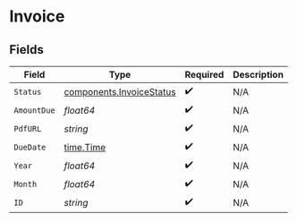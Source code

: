 # Invoice


## Fields

| Field                                                                | Type                                                                 | Required                                                             | Description                                                          |
| -------------------------------------------------------------------- | -------------------------------------------------------------------- | -------------------------------------------------------------------- | -------------------------------------------------------------------- |
| `Status`                                                             | [components.InvoiceStatus](../../models/components/invoicestatus.md) | :heavy_check_mark:                                                   | N/A                                                                  |
| `AmountDue`                                                          | *float64*                                                            | :heavy_check_mark:                                                   | N/A                                                                  |
| `PdfURL`                                                             | *string*                                                             | :heavy_check_mark:                                                   | N/A                                                                  |
| `DueDate`                                                            | [time.Time](https://pkg.go.dev/time#Time)                            | :heavy_check_mark:                                                   | N/A                                                                  |
| `Year`                                                               | *float64*                                                            | :heavy_check_mark:                                                   | N/A                                                                  |
| `Month`                                                              | *float64*                                                            | :heavy_check_mark:                                                   | N/A                                                                  |
| `ID`                                                                 | *string*                                                             | :heavy_check_mark:                                                   | N/A                                                                  |